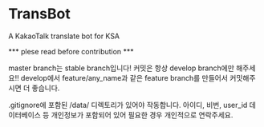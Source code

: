 # TransBot
A KakaoTalk translate bot for KSA

*** plese read before contribution ***

master branch는 stable branch입니다! 커밋은 항상 develop branch에만 해주세요!! 
develop에서 feature/any_name과 같은 feature branch를 만들어서 커밋해주시면 더 좋습니다.

.gitignore에 포함된 /data/ 디렉토리가 있어야 작동합니다. 아이디, 비번, user_id 데이터베이스 등 개인정보가 포함되어 있어 필요한 경우 개인적으로 연락주세요.
